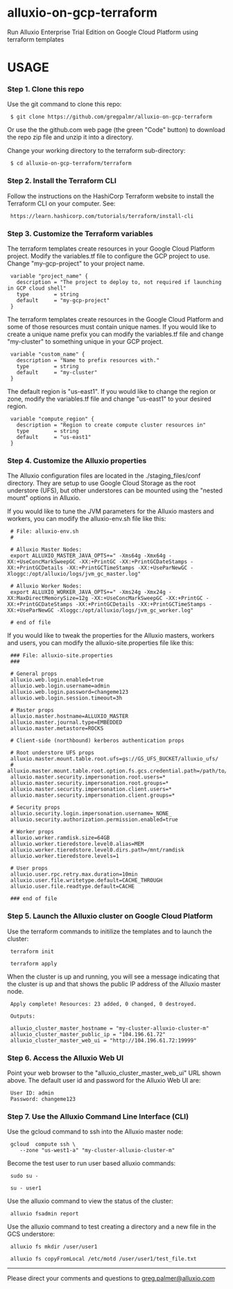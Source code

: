 # alluxio-on-gcp-terraform
Run Alluxio Enterprise Trial Edition on Google Cloud Platform using terraform templates

# USAGE

### Step 1. Clone this repo

Use the git command to clone this repo:

     $ git clone https://github.com/gregpalmr/alluxio-on-gcp-terraform

Or use the the github.com web page (the green "Code" button) to download the repo zip file and unzip it into a directory.

Change your working directory to the terraform sub-directory:

     $ cd alluxio-on-gcp-terraform/terraform

### Step 2. Install the Terraform CLI

Follow the instructions on the HashiCorp Terraform website to install the Terraform CLI on your computer. See:

     https://learn.hashicorp.com/tutorials/terraform/install-cli

### Step 3. Customize the Terraform variables

The terraform templates create resources in your Google Cloud Platform project. Modify the variables.tf file to configure the GCP project to use. Change "my-gcp-project" to your project name.

     variable "project_name" {
       description = "The project to deploy to, not required if launching in GCP cloud shell"
       type        = string
       default     = "my-gcp-project"
     }

The terraform templates create resources in the Google Cloud Platform and some of those resources must contain unique names. If you would like to create a unique name prefix you can modify the variables.tf file and change "my-cluster" to something unique in your GCP project.

     variable "custom_name" {
       description = "Name to prefix resources with."
       type        = string
       default     = "my-cluster"
     }

The default region is "us-east1". If you would like to change the region or zone, modify the variables.tf file and change "us-east1" to your desired region.

     variable "compute_region" {
       description = "Region to create compute cluster resources in"
       type        = string
       default     = "us-east1"
     }

### Step 4. Customize the Alluxio properties

The Alluxio configuration files are located in the ./staging_files/conf directory. They are setup to use Google Cloud Storage as the root understore (UFS), but other understores can be mounted using the "nested mount" options in Alluxio.  

If you would like to tune the JVM parameters for the Alluxio masters and workers, you can modify the alluxio-env.sh file like this:

     # File: alluxio-env.sh
     #
     
     # Alluxio Master Nodes:
     export ALLUXIO_MASTER_JAVA_OPTS+=" -Xms64g -Xmx64g -XX:+UseConcMarkSweepGC -XX:+PrintGC -XX:+PrintGCDateStamps -XX:+PrintGCDetails -XX:+PrintGCTimeStamps -XX:+UseParNewGC -Xloggc:/opt/alluxio/logs/jvm_gc_master.log"
     
     # Alluxio Worker Nodes:
     export ALLUXIO_WORKER_JAVA_OPTS+=" -Xms24g -Xmx24g -XX:MaxDirectMemorySize=12g -XX:+UseConcMarkSweepGC -XX:+PrintGC -XX:+PrintGCDateStamps -XX:+PrintGCDetails -XX:+PrintGCTimeStamps -XX:+UseParNewGC -Xloggc:/opt/alluxio/logs/jvm_gc_worker.log"
     
     # end of file

If you would like to tweak the properties for the Alluxio masters, workers and users, you can modify the alluxio-site.properties file like this:

     ### File: alluxio-site.properties
     ###
     
     # General props
     alluxio.web.login.enabled=true
     alluxio.web.login.username=admin
     alluxio.web.login.password=changeme123
     alluxio.web.login.session.timeout=3h
     
     # Master props
     alluxio.master.hostname=ALLUXIO_MASTER
     alluxio.master.journal.type=EMBEDDED
     alluxio.master.metastore=ROCKS
     
     # Client-side (northbound) kerberos authentication props
     
     # Root understore UFS props
     alluxio.master.mount.table.root.ufs=gs://GS_UFS_BUCKET/alluxio_ufs/
     # alluxio.master.mount.table.root.option.fs.gcs.credential.path=/path/to/<google_application_credentials>.json
     alluxio.master.security.impersonation.root.users=*
     alluxio.master.security.impersonation.root.groups=*
     alluxio.master.security.impersonation.client.users=*
     alluxio.master.security.impersonation.client.groups=*
     
     # Security props
     alluxio.security.login.impersonation.username=_NONE_
     alluxio.security.authorization.permission.enabled=true
     
     # Worker props
     alluxio.worker.ramdisk.size=64GB
     alluxio.worker.tieredstore.level0.alias=MEM
     alluxio.worker.tieredstore.level0.dirs.path=/mnt/ramdisk
     alluxio.worker.tieredstore.levels=1
     
     # User props
     alluxio.user.rpc.retry.max.duration=10min
     alluxio.user.file.writetype.default=CACHE_THROUGH
     alluxio.user.file.readtype.default=CACHE
     
     ### end of file

### Step 5. Launch the Alluxio cluster on Google Cloud Platform

Use the terraform commands to initilize the templates and to launch the cluster:

     terraform init

     terraform apply

When the cluster is up and running, you will see a message indicating that the cluster is up and that shows the public IP address of the Alluxio master node. 

     Apply complete! Resources: 23 added, 0 changed, 0 destroyed.

     Outputs:

     alluxio_cluster_master_hostname = "my-cluster-alluxio-cluster-m"
     alluxio_cluster_master_public_ip = "104.196.61.72"
     alluxio_cluster_master_web_ui = "http://104.196.61.72:19999"

### Step 6. Access the Alluxio Web UI

Point your web browser to the "alluxio_cluster_master_web_ui" URL shown above. The default user id and password for the Alluxio Web UI are:

     User ID: admin
     Password: changeme123

### Step 7. Use the Alluxio Command Line Interface (CLI)

Use the gcloud command to ssh into the Alluxio master node:

     gcloud  compute ssh \
        --zone "us-west1-a" "my-cluster-alluxio-cluster-m"

Become the test user to run user based alluxio commands:

     sudo su -

     su - user1

Use the alluxio command to view the status of the cluster:

     alluxio fsadmin report

Use the alluxio command to test creating a directory and a new file in the GCS understore:

     alluxio fs mkdir /user/user1

     alluxio fs copyFromLocal /etc/motd /user/user1/test_file.txt



---

Please direct your comments and questions to greg.palmer@alluxio.com


